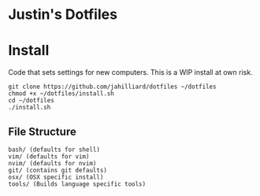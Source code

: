 # Justin's Dotfiles

# Install

Code that sets settings for new computers.  This is a WIP install at own risk.
```
git clone https://github.com/jahilliard/dotfiles ~/dotfiles 
chmod +x ~/dotfiles/install.sh
cd ~/dotfiles 
./install.sh
```

## File Structure

```
bash/ (defaults for shell)
vim/ (defaults for vim)
nvim/ (defaults for nvim)
git/ (contains git defaults)
osx/ (OSX specific install)
tools/ (Builds language specific tools)
```
